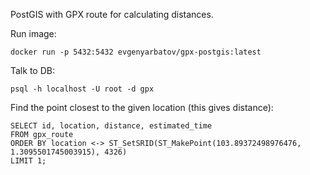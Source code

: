PostGIS with GPX route for calculating distances.

Run image:

```
docker run -p 5432:5432 evgenyarbatov/gpx-postgis:latest
```

Talk to DB:

```
psql -h localhost -U root -d gpx
```

Find the point closest to the given location (this gives distance):

```
SELECT id, location, distance, estimated_time
FROM gpx_route
ORDER BY location <-> ST_SetSRID(ST_MakePoint(103.89372498976476, 1.3095501745003915), 4326)
LIMIT 1;
```